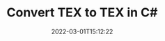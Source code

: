 ---
############################# Static ############################
layout: "auto-gen-conversion"
date: 2022-03-01T15:12:22
draft: false
otherformats: bmp dcm emf emz epub gif ico jp2 jpeg jpg pdf png psb psd svg svgz tex tga tif tiff webp wmf wmz xps
breadcrumb: TEX to TEX in C#

############################# Head ############################
head_title: "TEX to TEX Converter in C#"
head_description: "Convert TEX to TEX in .NET using a few lines of code. Use the GroupDocs Document Conversion API to convert over 160 file formats."

############################# Header ############################
title: "Convert TEX to TEX in C#"
description: "TEX to TEX conversion with a few lines of .NET code"
bg_image: "https://cms.admin.containerize.com/templates/aspose/App_Themes/V3/images/bg/header1.png"
bg_overlay: false
button:
    enable: true

############################# SubMenu ############################
submenu:
    enable: true

    left:
        img_alt: "GroupDocs.Conversion for .NET"
        image: "https://cms.admin.containerize.com/templates/groupdocs/images/product-logos/90x90-noborder/groupdocs-conversion-net.png"
        product: "GroupDocs.Conversion"
        platform: ".NET"

    

############################# About ############################
about:
    enable: true
    title: "About GroupDocs.Conversion для .NET API"
    content: |
        [GroupDocs.Conversion for .NET](https://products.groupdocs.com/conversion/net/) can be used to convert Microsoft Word, Excel, PowerPoint, PDF, Visio and other formats. GroupDocs.Conversion is a standalone API that is suitable for back-end and internal systems where high performance is required. It does not depend on any software such as Microsoft or Open Office.
    

overview:
    enable: true
    content: |
        Convert your TEX files to TEX in .NET easily. You can use just a couple of C# code lines in any platform of your choice like - Windows, Linux, macOS.
        You can try TEX to TEX conversion for free and evaluate conversion results quality.
        Along with simple file conversion scenarios you can try more advanced options for loading source TEX file and for saving output TEX result. 
        
        For example, for the source TEX file you may use the following load options:

        * auto-detect file format;
        * specify password for protected files (if file format supports it);
        * replace missing fonts to preserve document appearance.
        
        There are also advanced convert options for the TEX file:

        * convert specific document page or page range;
        * add a watermark to the converted TEX file.

        Once conversion is completed you can save your TEX file to the local file path or any third-party storage like FTP, Amazon S3, Google Drive, Dropbox etc.
        Please note - to convert TEX to TEX there is no need for any additional software installed - like MS Office, Open Office, Adobe Acrobat Reader etc. 


############################# Steps ############################
steps:
    enable: true
    title_left: "Steps to convert TEX to TEX in C#"
    content_left: |
        [GroupDocs.Conversion](https://products.groupdocs.com/conversion/net/) makes it easy for developers to convert a TEX file to TEX with a few lines of code.

        * Create an instance of the Converter class and provide the file TEX with the full path
        * Create and set ConvertOptions for TEX type.
        * Call the Converter.Convert method and pass the full path and format (TEX) as a parameter
        
    title_right: "System Requirements"
    content_right: |
        Basic conversion with GroupDocs.Conversion for .NET can be done in just a few simple steps. Our APIs are supported on all major platforms and operating systems. Before executing the code below, make sure you have the following prerequisites installed on your system.

        * Operating systems: Microsoft Windows, Linux, MacOS
        * Development environments: Microsoft Visual Studio, Xamarin, MonoDevelop
        * Frameworks: .NET Framework, .NET Standard, .NET Core, Mono
        * Get the latest GroupDocs.Conversion for .NET from [Nuget](https://www.nuget.org/packages/groupdocs.conversion)
        
    code: |
        ```cs
        // Load TEX file
        var converter = new GroupDocs.Conversion.Converter("template.tex");
        // Set conversion parameters for TEX format
        var convertOptions = converter.GetPossibleConversions()["tex"].ConvertOptions;
        // Convert to TEX format
        converter.Convert("output.tex", convertOptions);        
        ```
        
demos:
    enable: true
    title: "TEX to TEX Live Demo"
    content: |
       Convert TEX to TEX now by visiting the [GroupDocs.Conversion App](https://products.groupdocs.app/conversion/family) website. Online demo has the following advantages
          

more_formats:
    enable: true
    title: "Other supported transformations TEX"
    content: "You can also convert TEX to many other file formats. Please see the list below."
       
       
back_to_top:
    enable: true
---